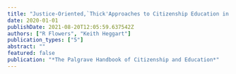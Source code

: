```yaml
---
title: "Justice-Oriented,`Thick'Approaches to Citizenship Education in Australia: Examples of Practice"
date: 2020-01-01
publishDate: 2021-08-20T12:05:59.637542Z
authors: ["R Flowers", "Keith Heggart"]
publication_types: ["5"]
abstract: ""
featured: false
publication: "*The Palgrave Handbook of Citizenship and Education*"
---
```


